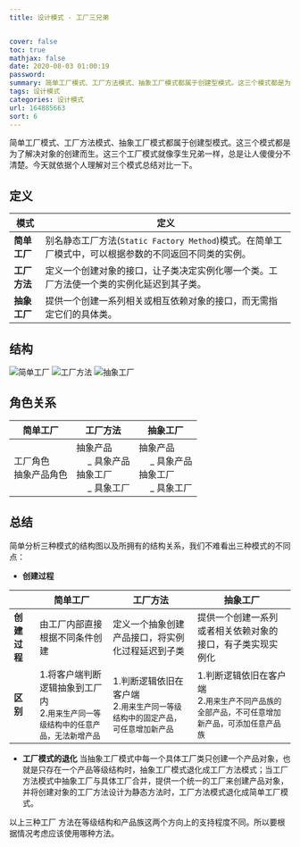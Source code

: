 ```yaml
---
title: 设计模式 - 工厂三兄弟 


cover: false
toc: true
mathjax: false
date: 2020-08-03 01:00:19
password:
summary: 简单工厂模式、工厂方法模式、抽象工厂模式都属于创建型模式。这三个模式都是为了解决对象的创建而生。这三个工厂模式就像孪生兄弟一样，总是让人傻傻分不清楚。今天就依据个人理解对三个模式总结对比一下。
tags: 设计模式
categories: 设计模式
url: 164885663
sort: 6
---
```


简单工厂模式、工厂方法模式、抽象工厂模式都属于创建型模式。这三个模式都是为了解决对象的创建而生。这三个工厂模式就像孪生兄弟一样，总是让人傻傻分不清楚。今天就依据个人理解对三个模式总结对比一下。

## 定义

| 模式         | 定义                                                         |
| ------------ | ------------------------------------------------------------ |
| **简单工厂** | 别名静态工厂方法(`Static Factory Method`)模式。在简单工厂模式中，可以根据参数的不同返回不同类的实例。 |
| **工厂方法** | 定义一个创建对象的接口，让子类决定实例化哪一个类。工厂方法使一个类的实例化延迟到其子类。 |
| **抽象工厂** | 提供一个创建一系列相关或相互依赖对象的接口，而无需指定它们的具体类。 |

## 结构

![简单工厂](https://cdn.jsdelivr.net/gh/yuanjianchen/static@master/uPic/images/post/2020/08/1240-20200803144920600.png)
![工厂方法](https://cdn.jsdelivr.net/gh/yuanjianchen/static@master/uPic/images/post/2020/08/1240-20200803144943314.png)
![抽象工厂](https://cdn.jsdelivr.net/gh/yuanjianchen/static@master/uPic/images/post/2020/08/1240-20200803144952926.png)

## 角色关系

| 简单工厂                 | 工厂方法                                                     | 抽象工厂                                                     |
| ------------------------ | ------------------------------------------------------------ | ------------------------------------------------------------ |
| 工厂角色<br>抽象产品角色 | 抽象产品 <br> &emsp;  _ 具象产品<br>抽象工厂<br> &emsp; _ 具象工厂 | 抽象产品 <br> &emsp;  _ 具象产品<br>抽象工厂<br> &emsp; _ 具象工厂 |

## 总结

简单分析三种模式的结构图以及所拥有的结构关系，我们不难看出三种模式的不同点：

* **创建过程**

|              | 简单工厂                                                     | 工厂方法                                                     | 抽象工厂                                                     |
| ------------ | ------------------------------------------------------------ | ------------------------------------------------------------ | ------------------------------------------------------------ |
| **创建过程** | 由工厂内部直接根据不同条件创建                               | 定义一个抽象创建产品接口，将实例化过程延迟到子类             | 提供一个创建一系列或者相关依赖对象的接口，有子类实现实例化   |
| **区别**     | 1.将客户端判断逻辑抽象到工厂内<br>2.`用来生产同一等级结构中的任意产品，无法新增产品` | 1.判断逻辑依旧在客户端<br>2.`用来生产同一等级结构中的固定产品，可任意增加新产品` | 1.判断逻辑依旧在客户端<br>2.`用来生产不同产品族的全部产品，不可任意增加新产品，可添加任意产品族` |

* **工厂模式的退化**
  当抽象工厂模式中每一个具体工厂类只创建一个产品对象，也就是只存在一个产品等级结构时，抽象工厂模式退化成工厂方法模式；当工厂方法模式中抽象工厂与具体工厂合并，提供一个统一的工厂来创建产品对象，并将创建对象的工厂方法设计为静态方法时，工厂方法模式退化成简单工厂模式。

以上三种工厂 方法在等级结构和产品族这两个方向上的支持程度不同。所以要根据情况考虑应该使用哪种方法。 

